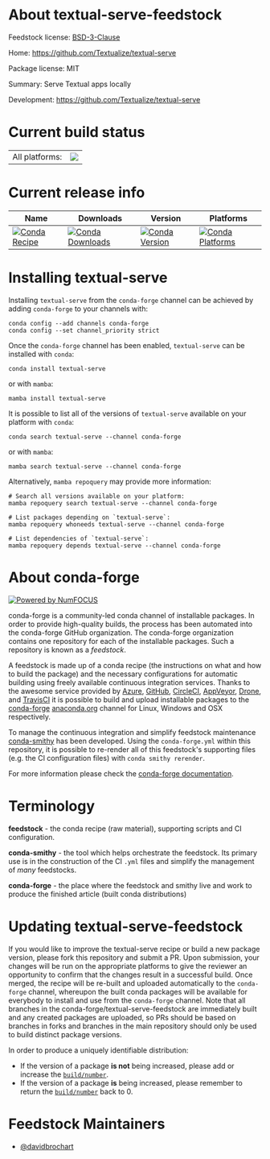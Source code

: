 About textual-serve-feedstock
=============================

Feedstock license: [BSD-3-Clause](https://github.com/conda-forge/textual-serve-feedstock/blob/main/LICENSE.txt)

Home: https://github.com/Textualize/textual-serve

Package license: MIT

Summary: Serve Textual apps locally

Development: https://github.com/Textualize/textual-serve

Current build status
====================


<table><tr><td>All platforms:</td>
    <td>
      <a href="https://dev.azure.com/conda-forge/feedstock-builds/_build/latest?definitionId=23272&branchName=main">
        <img src="https://dev.azure.com/conda-forge/feedstock-builds/_apis/build/status/textual-serve-feedstock?branchName=main">
      </a>
    </td>
  </tr>
</table>

Current release info
====================

| Name | Downloads | Version | Platforms |
| --- | --- | --- | --- |
| [![Conda Recipe](https://img.shields.io/badge/recipe-textual--serve-green.svg)](https://anaconda.org/conda-forge/textual-serve) | [![Conda Downloads](https://img.shields.io/conda/dn/conda-forge/textual-serve.svg)](https://anaconda.org/conda-forge/textual-serve) | [![Conda Version](https://img.shields.io/conda/vn/conda-forge/textual-serve.svg)](https://anaconda.org/conda-forge/textual-serve) | [![Conda Platforms](https://img.shields.io/conda/pn/conda-forge/textual-serve.svg)](https://anaconda.org/conda-forge/textual-serve) |

Installing textual-serve
========================

Installing `textual-serve` from the `conda-forge` channel can be achieved by adding `conda-forge` to your channels with:

```
conda config --add channels conda-forge
conda config --set channel_priority strict
```

Once the `conda-forge` channel has been enabled, `textual-serve` can be installed with `conda`:

```
conda install textual-serve
```

or with `mamba`:

```
mamba install textual-serve
```

It is possible to list all of the versions of `textual-serve` available on your platform with `conda`:

```
conda search textual-serve --channel conda-forge
```

or with `mamba`:

```
mamba search textual-serve --channel conda-forge
```

Alternatively, `mamba repoquery` may provide more information:

```
# Search all versions available on your platform:
mamba repoquery search textual-serve --channel conda-forge

# List packages depending on `textual-serve`:
mamba repoquery whoneeds textual-serve --channel conda-forge

# List dependencies of `textual-serve`:
mamba repoquery depends textual-serve --channel conda-forge
```


About conda-forge
=================

[![Powered by
NumFOCUS](https://img.shields.io/badge/powered%20by-NumFOCUS-orange.svg?style=flat&colorA=E1523D&colorB=007D8A)](https://numfocus.org)

conda-forge is a community-led conda channel of installable packages.
In order to provide high-quality builds, the process has been automated into the
conda-forge GitHub organization. The conda-forge organization contains one repository
for each of the installable packages. Such a repository is known as a *feedstock*.

A feedstock is made up of a conda recipe (the instructions on what and how to build
the package) and the necessary configurations for automatic building using freely
available continuous integration services. Thanks to the awesome service provided by
[Azure](https://azure.microsoft.com/en-us/services/devops/), [GitHub](https://github.com/),
[CircleCI](https://circleci.com/), [AppVeyor](https://www.appveyor.com/),
[Drone](https://cloud.drone.io/welcome), and [TravisCI](https://travis-ci.com/)
it is possible to build and upload installable packages to the
[conda-forge](https://anaconda.org/conda-forge) [anaconda.org](https://anaconda.org/)
channel for Linux, Windows and OSX respectively.

To manage the continuous integration and simplify feedstock maintenance
[conda-smithy](https://github.com/conda-forge/conda-smithy) has been developed.
Using the ``conda-forge.yml`` within this repository, it is possible to re-render all of
this feedstock's supporting files (e.g. the CI configuration files) with ``conda smithy rerender``.

For more information please check the [conda-forge documentation](https://conda-forge.org/docs/).

Terminology
===========

**feedstock** - the conda recipe (raw material), supporting scripts and CI configuration.

**conda-smithy** - the tool which helps orchestrate the feedstock.
                   Its primary use is in the construction of the CI ``.yml`` files
                   and simplify the management of *many* feedstocks.

**conda-forge** - the place where the feedstock and smithy live and work to
                  produce the finished article (built conda distributions)


Updating textual-serve-feedstock
================================

If you would like to improve the textual-serve recipe or build a new
package version, please fork this repository and submit a PR. Upon submission,
your changes will be run on the appropriate platforms to give the reviewer an
opportunity to confirm that the changes result in a successful build. Once
merged, the recipe will be re-built and uploaded automatically to the
`conda-forge` channel, whereupon the built conda packages will be available for
everybody to install and use from the `conda-forge` channel.
Note that all branches in the conda-forge/textual-serve-feedstock are
immediately built and any created packages are uploaded, so PRs should be based
on branches in forks and branches in the main repository should only be used to
build distinct package versions.

In order to produce a uniquely identifiable distribution:
 * If the version of a package **is not** being increased, please add or increase
   the [``build/number``](https://docs.conda.io/projects/conda-build/en/latest/resources/define-metadata.html#build-number-and-string).
 * If the version of a package **is** being increased, please remember to return
   the [``build/number``](https://docs.conda.io/projects/conda-build/en/latest/resources/define-metadata.html#build-number-and-string)
   back to 0.

Feedstock Maintainers
=====================

* [@davidbrochart](https://github.com/davidbrochart/)

